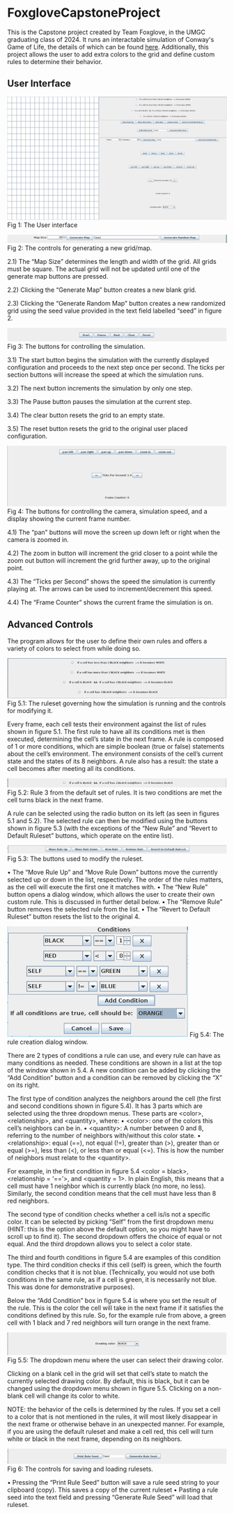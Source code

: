 # FoxgloveCapstoneProject
This is the Capstone project created by Team Foxglove, in the UMGC graduating class of 2024. It runs an interactable simulation of Conway's Game of Life, the details of which can be found [here](https://conwaylife.com/). Additionally, this project allows the user to add extra colors to the grid and define custom rules to determine their behavior.

## User Interface
![Entire UI](resources/1.png)
Fig 1: The User interface


![UI for generating a new grid/map](resources/2.png)
Fig 2: The controls for generating a new grid/map.

2.1) The “Map Size” determines the length and width of the grid. All grids must be square. The actual grid will not be updated until one of the generate map buttons are pressed.

2.2) Clicking the “Generate Map” button creates a new blank grid.

2.3) Clicking the “Generate Random Map” button creates a new randomized grid using the seed value provided in the text field labelled “seed” in figure 2.


![UI for controlling the simulation](resources/3.png)
Fig 3: The buttons for controlling the simulation.

3.1) The start button begins the simulation with the currently displayed configuration and proceeds to the next step once per second. The ticks per section buttons will increase the speed at which the simulation runs.

3.2) The next button increments the simulation by only one step.

3.3) The Pause button pauses the simulation at the current step. 

3.4) The clear button resets the grid to an empty state. 

3.5) The reset button resets the grid to the original user placed configuration.


![UI for controlling camera and sim speed](resources/4.png)
Fig 4: The buttons for controlling the camera, simulation speed, and a display showing the current frame number.

4.1) The “pan” buttons will move the screen up down left or right when the camera is zoomed in.

4.2) The zoom in button will increment the grid closer to a point while the zoom out button will increment the grid further away, up to the original point.

4.3) The “Ticks per Second” shows the speed the simulation is currently playing at. The arrows can be used to increment/decrement this speed.

4.4) The “Frame Counter” shows the current frame the simulation is on.


## Advanced Controls
The program allows for the user to define their own rules and offers a variety of colors to select from while doing so.

![UI displaying simulation rules](resources/5-1.png)
Fig 5.1: The ruleset governing how the simulation is running and the controls for modifying it.

Every frame, each cell tests their environment against the list of rules shown in figure 5.1. The first rule to have all its conditions met is then executed, determining the cell’s state in the next frame.
A rule is composed of 1 or more conditions, which are simple boolean (true or false) statements about the cell’s environment. The environment consists of the cell’s current state and the states of its 8 neighbors. A rule also has a result: the state a cell becomes after meeting all its conditions. 


![Closeup of rule](resources/5-2.png)
Fig 5.2: Rule 3 from the default set of rules. It is two conditions are met the cell turns black in the next frame.

A rule can be selected using the radio button on its left (as seen in figures 5.1 and 5.2). The selected rule can then be modified using the buttons shown in figure 5.3 (with the exceptions of the “New Rule” and “Revert to Default Ruleset” buttons, which operate on the entire list). 


![UI for modifying the ruleset](resources/5-3.png)
Fig 5.3: The buttons used to modify the ruleset.

• The “Move Rule Up” and “Move Rule Down” buttons move the currently selected up or down in the list, respectively. The order of the rules matters, as the cell will execute the first one it matches with.
• The “New Rule” button opens a dialog window, which allows the user to create their own custom rule. This is discussed in further detail below.
• The “Remove Rule” button removes the selected rule from the list.
• The “Revert to Default Ruleset” button resets the list to the original 4.


![Rule Creation Dialog](resources/5-4.png)
Fig 5.4: The rule creation dialog window.

There are 2 types of conditions a rule can use, and every rule can have as many conditions as needed. These conditions are shown in a list at the top of the window shown in 5.4. A new condition can be added by clicking the “Add Condition” button and a condition can be removed by clicking the “X” on its right. 

The first type of condition analyzes the neighbors around the cell (the first and second conditions shown in figure 5.4). It has 3 parts which are selected using the three dropdown menus. These parts are \<color>, \<relationship>, and \<quantity>, where:
    • \<color>: one of the colors this cell’s neighbors can be in.
    • \<quantity>: A number between 0 and 8, referring to the number of neighbors with/without this color state.
    • \<relationship>: equal (==), not equal (!=), greater than (>), greater than or equal (>=), less than (\<), or less than or equal (\<=). This is how the number of neighbors must relate to the \<quantity>.

For example, in the first condition in figure 5.4 <color = black>, <relationship = ‘==’>, and <quantity = 1>. In plain English, this means that a cell must have 1 neighbor which is currently black (no more, no less). Similarly, the second condition means that the cell must have less than 8 red neighbors. 

The second type of condition checks whether a cell is/is not a specific color. It can be selected by picking “Self” from the first dropdown menu (HINT: this is the option above the default option, so you might have to scroll up to find it). The second dropdown offers the choice of equal or not equal. And the third dropdown allows you to select a color state. 

The third and fourth conditions in figure 5.4 are examples of this condition type. The third condition checks if this cell (self) is green, which the fourth condition checks that it is not blue. (Technically, you would not use both conditions in the same rule, as if a cell is green, it is necessarily not blue. This was done for demonstrative purposes).

Below the “Add Condition” box in figure 5.4 is where you set the result of the rule. This is the color the cell will take in the next frame if it satisfies the conditions defined by this rule. So, for the example rule from above, a green cell with 1 black and 7 red neighbors will turn orange in the next frame. 


![UI for controlling drawing color](resources/5-5.png)
Fig 5.5: The dropdown menu where the user can select their drawing color. 

Clicking on a blank cell in the grid will set that cell’s state to match the currently selected drawing color. By default, this is black, but it can be changed using the dropdown menu shown in figure 5.5. Clicking on a non-blank cell will change its color to white. 

NOTE: the behavior of the cells is determined by the rules. If you set a cell to a color that is not mentioned in the rules, it will most likely disappear in the next frame or otherwise behave in an unexpected manner. For example, if you are using the default ruleset and make a cell red, this cell will turn white or black in the next frame, depending on its neighbors. 

![UI for saving and loading rulesets](resources/6.png)
Fig 6: The controls for saving and loading rulesets.

• Pressing the “Print Rule Seed” button will save a rule seed string to your clipboard (copy). This saves a copy of the current ruleset
• Pasting a rule seed into the text field and pressing “Generate Rule Seed” will load that ruleset.
